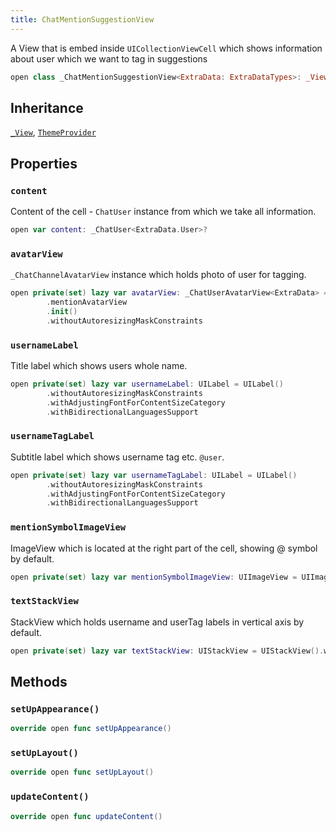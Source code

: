```yaml
---
title: ChatMentionSuggestionView
---
```


A View that is embed inside `UICollectionViewCell`  which shows information about user which we want to tag in suggestions

``` swift
open class _ChatMentionSuggestionView<ExtraData: ExtraDataTypes>: _View, ThemeProvider 
```

## Inheritance

[`_View`](../../_view), [`ThemeProvider`](../../../utils/theme-provider)

## Properties

### `content`

Content of the cell - `ChatUser` instance from which we take all information.

``` swift
open var content: _ChatUser<ExtraData.User>? 
```

### `avatarView`

`_ChatChannelAvatarView` instance which holds photo of user for tagging.

``` swift
open private(set) lazy var avatarView: _ChatUserAvatarView<ExtraData> = components
        .mentionAvatarView
        .init()
        .withoutAutoresizingMaskConstraints
```

### `usernameLabel`

Title label which shows users whole name.

``` swift
open private(set) lazy var usernameLabel: UILabel = UILabel()
        .withoutAutoresizingMaskConstraints
        .withAdjustingFontForContentSizeCategory
        .withBidirectionalLanguagesSupport
```

### `usernameTagLabel`

Subtitle label which shows username tag etc. `@user`.

``` swift
open private(set) lazy var usernameTagLabel: UILabel = UILabel()
        .withoutAutoresizingMaskConstraints
        .withAdjustingFontForContentSizeCategory
        .withBidirectionalLanguagesSupport
```

### `mentionSymbolImageView`

ImageView which is located at the right part of the cell, showing @ symbol by default.

``` swift
open private(set) lazy var mentionSymbolImageView: UIImageView = UIImageView().withoutAutoresizingMaskConstraints
```

### `textStackView`

StackView which holds username and userTag labels in vertical axis by default.

``` swift
open private(set) lazy var textStackView: UIStackView = UIStackView().withoutAutoresizingMaskConstraints
```

## Methods

### `setUpAppearance()`

``` swift
override open func setUpAppearance() 
```

### `setUpLayout()`

``` swift
override open func setUpLayout() 
```

### `updateContent()`

``` swift
override open func updateContent() 
```
